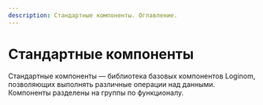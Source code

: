 ```yaml
---
description: Стандартные компоненты. Оглавление. 
---
```

# Стандартные компоненты

Стандартные компоненты — библиотека базовых компонентов Loginom, позволяющих выполнять различные операции над данными. Компоненты разделены на группы по функционалу.
